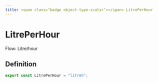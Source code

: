```yaml
---
title: <span class="badge object-type-scalar"></span> LitrePerHour
---
```

# <span class="badge object-type-scalar"></span> LitrePerHour

Flow: Litre/hour

## Definition

```typescript
export const LitrePerHour = "litreh";

```

